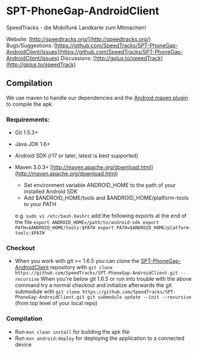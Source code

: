 SPT-PhoneGap-AndroidClient
===========

SpeedTracks - die Mobilfunk Landkarte zum Mitmachen!

Website: [http://speedtracks.org/](http://speedtracks.org/)  
Bugs/Suggestions: [https://github.com/SpeedTracks/SPT-PhoneGap-AndroidClient/issues](https://github.com/SpeedTracks/SPT-PhoneGap-AndroidClient/issues)
Discussions: [http://gplus.to/speedTrack](http://gplus.to/speedTrack)

Compilation
-----------

We use maven to handle our dependencies and the [Android maven plugin](http://code.google.com/p/maven-android-plugin/) to compile the apk.

### Requirements:
* Git 1.5.3+
* Java JDK 1.6+
* Android SDK (r17 or later, latest is best supported)
* Maven 3.0.3+ [http://maven.apache.org/download.html](http://maven.apache.org/download.html)
	* Set environment variable ANDROID_HOME to the path of your installed Android SDK
	* Add $ANDROID_HOME/tools and $ANDROID_HOME/platform-tools to your PATH
	
	e.g. `sudo vi /etc/bash.bashrc`
	add the following exports at the end of the file
	`export ANDROID_HOME=/path/to/android-sdk
	export PATH=$ANDROID_HOME/tools:$PATH
	export PATH=$ANDROID_HOME/platform-tools:$PATH`
	
### Checkout
* When you work with git >= 1.6.5 you can clone the [SPT-PhoneGap-AndroidClient](https://github.com/SpeedTracks/SPT-PhoneGap-AndroidClient.git) repository with
`git clone https://github.com/SpeedTracks/SPT-PhoneGap-AndroidClient.git --recursive`
When you're below git 1.6.5 or run into trouble with the above command try a normal checkout and initialize afterwards the git submodule with
`git clone https://github.com/SpeedTracks/SPT-PhoneGap-AndroidClient.git
git submodule update --init --recursive` (from top level of your local repo)

### Compilation
* Run `mvn clean install` for building the apk file
* Run `mvn android:deploy` for deploying the application to a connected device
